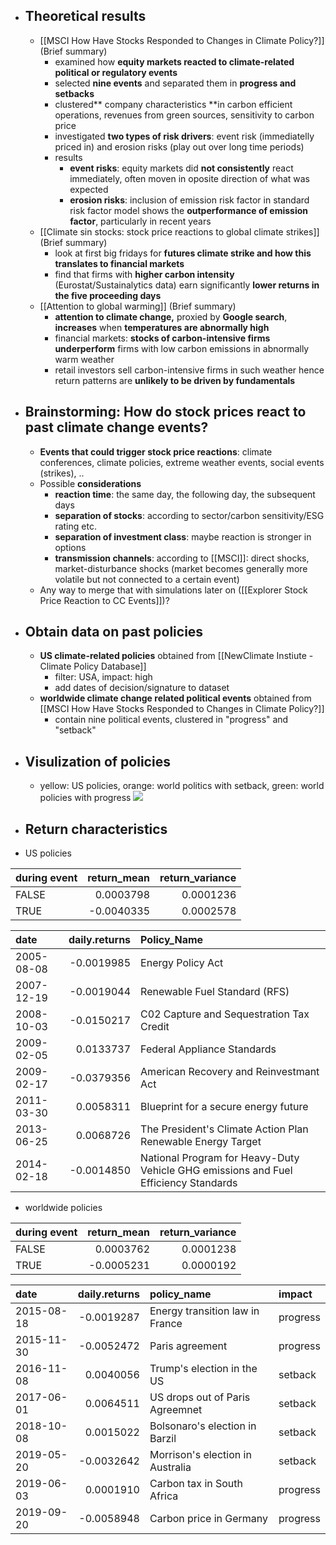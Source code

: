 - ## Theoretical results
    - [[MSCI How Have Stocks Responded to Changes in Climate Policy?]]  (Brief summary)
        - examined how **equity markets reacted to climate-related political or regulatory events**
        - selected **nine events** and separated them in **progress and setbacks**
        - clustered** company characteristics **in carbon efficient operations, revenues from green sources, sensitivity to carbon price
        - investigated **two types of risk drivers**: event risk (immediatelly priced in) and erosion risks (play out over long time periods)
        - results
            - **event risks**: equity markets did **not consistently** react immediately, often moven in oposite direction of what was expected
            - **erosion risks**: inclusion of emission risk factor in standard risk factor model shows the **outperformance of emission factor**, particularly in recent years
    - [[Climate sin stocks: stock price reactions to global climate strikes]] (Brief summary)
        - look at first big fridays for **futures climate strike and how this translates to financial markets**
        - find that firms with **higher carbon intensity** (Eurostat/Sustainalytics data) earn significantly **lower returns in the five proceeding days**
    - [[Attention to global warming]] (Brief summary)
        - **attention to climate change,** proxied by **Google search**, **increases** when **temperatures are abnormally high**
        - financial markets: **stocks of carbon-intensive firms underperform** firms with low carbon emissions in abnormally warm weather
        - retail investors sell carbon-intensive firms in such weather hence return patterns are **unlikely to be driven by fundamentals**

- ## Brainstorming: How do stock prices react to past climate change events?
    - **Events that could trigger stock price reactions**: climate conferences, climate policies, extreme weather events, social events (strikes), ..
    - Possible **considerations**
        - **reaction time**: the same day, the following day, the subsequent days
        - **separation of stocks**: according to sector/carbon sensitivity/ESG rating etc.
        - **separation of investment class**: maybe reaction is stronger in options
        - **transmission channels**: according to [[MSCI]]: direct shocks, market-disturbance shocks (market becomes generally more volatile but not connected to a certain event)
    - Any way to merge that with simulations later on ([[Explorer Stock Price Reaction to CC Events]])?
- ## Obtain data on past policies
    - **US climate-related policies** obtained from [[NewClimate Instiute - Climate Policy Database]]
        - filter: USA, impact: high
        - add dates of decision/signature to dataset
    - **worldwide climate change related political events** obtained from [[MSCI How Have Stocks Responded to Changes in Climate Policy?]]
         - contain nine political events, clustered in "progress" and "setback"
- ## Visulization of policies
    - yellow: US policies, orange: world politics with setback, green: world policies with progress  ![](https://firebasestorage.googleapis.com/v0/b/firescript-577a2.appspot.com/o/imgs%2Fapp%2FCCRisk%2FUnNp1-QGF2.png?alt=media&token=3c949b63-a5bd-4843-8d32-33ddb36108c6) 
- ## Return characteristics

- US policies 

|during event       | return_mean| return_variance|
|:-----------------|-----------:|---------------:|
|FALSE             |   0.0003798|       0.0001236|
|TRUE              |  -0.0040335|       0.0002578|

|date       | daily.returns|Policy_Name                                                                         |
|:----------|-------------:|:-----------------------------------------------------------------------------------|
|2005-08-08 |    -0.0019985|Energy Policy Act                                                                   |
|2007-12-19 |    -0.0019044|Renewable Fuel Standard (RFS)                                                       |
|2008-10-03 |    -0.0150217|C02 Capture and Sequestration Tax Credit                                            |
|2009-02-05 |     0.0133737|Federal Appliance Standards                                                         |
|2009-02-17 |    -0.0379356|American Recovery and Reinvestmant Act                                              |
|2011-03-30 |     0.0058311|Blueprint for a secure energy future                                                |
|2013-06-25 |     0.0068726|The President's Climate Action Plan Renewable Energy Target                         |
|2014-02-18 |    -0.0014850|National Program for Heavy-Duty Vehicle GHG emissions and Fuel Efficiency Standards |

- worldwide policies

|during event      | return_mean| return_variance|
|:-----------------|-----------:|---------------:|
|FALSE             |   0.0003762|       0.0001238|
|TRUE              |  -0.0005231|       0.0000192|


|date       | daily.returns|policy_name                      |impact   |
|:----------|-------------:|:--------------------------------|:--------|
|2015-08-18 |    -0.0019287|Energy transition law in France  |progress |
|2015-11-30 |    -0.0052472|Paris agreement                  |progress |
|2016-11-08 |     0.0040056|Trump's election in the US       |setback  |
|2017-06-01 |     0.0064511|US drops out of Paris Agreemnet  |setback  |
|2018-10-08 |     0.0015022|Bolsonaro's election in Barzil   |setback  |
|2019-05-20 |    -0.0032642|Morrison's election in Australia |setback  |
|2019-06-03 |     0.0001910|Carbon tax in South Africa       |progress |
|2019-09-20 |    -0.0058948|Carbon price in Germany          |progress |






